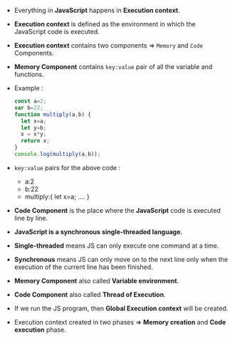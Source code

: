 - Everything in **JavaScript** happens in **Execution context**.

- **Execution context** is defined as the environment in which the JavaScript code is executed.

- **Execution context** contains two components => `Memory` and `Code` Components.

- **Memory Component** contains `key:value` pair of all the variable and functions.

- Example :
    ```js
    const a=2;
    var b=22;
    function multiply(a,b) {
      let x=a;
      let y=b;
      x = x*y;
      return x;
    }
    console.log(multiply(a,b));
    ```
    
- `key:value` pairs for the above code :
  - a:2
  - b:22
  - multiply:{ let x=a; ....   }

- **Code Component** is the place where the **JavaScript** code is executed line by line.

- **JavaScript is a synchronous single-threaded language.**

- **Single-threaded** means JS can only execute one command at a time.

- **Synchronous** means JS can only move on to the next line only when the execution of the current line has been finished.

- **Memory Component** also called **Variable environment**.

- **Code Component** also called **Thread of Execution**.

- If we run the JS program, then **Global Execution context** will be created.

- Execution context created in two phases => **Memory creation** and **Code execution** phase.
